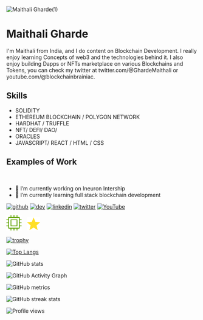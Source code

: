 ![Maithali Gharde(1)](https://user-images.githubusercontent.com/121287753/228525676-d8e90101-4b77-4b58-88fe-dd745ce0291a.jpg)

# Maithali Gharde
I'm Maithali from India, and I do content on Blockchain Development. I really enjoy learning Concepts of web3 and the technologies behind it. I also enjoy building Dapps or NFTs marketplace on various Blockchains and Tokens, you can check my twitter at twitter.com/@GhardeMaithali or youtube.com/@blockchainbrainiac.

## Skills
* SOLIDITY
* ETHEREUM BLOCKCHAIN / POLYGON NETWORK
* HARDHAT / TRUFFLE
*  NFT/ DEFI/ DAO/ 
*  ORACLES
*  JAVASCRIPT/ REACT  / HTML / CSS

## Examples of Work
<img src="" width="256" />

- 🔭 I’m currently working on Ineuron Intership 
- 🌱 I’m currently learning full stack blockchain development 


[<img src='https://cdn.jsdelivr.net/npm/simple-icons@3.0.1/icons/github.svg' alt='github' height='40'>](https://github.com/Maithali)  [<img src='https://cdn.jsdelivr.net/npm/simple-icons@3.0.1/icons/hashnode.svg' alt='dev' height='40'>](https://maithaliblock.hashnode.dev/)  [<img src='https://cdn.jsdelivr.net/npm/simple-icons@3.0.1/icons/linkedin.svg' alt='linkedin' height='40'>](https://www.linkedin.com/in/MaithaliGharde/)  [<img src='https://cdn.jsdelivr.net/npm/simple-icons@3.0.1/icons/twitter.svg' alt='twitter' height='40'>](https://twitter.com/@GhardeMaithali)  [<img src='https://cdn.jsdelivr.net/npm/simple-icons@3.0.1/icons/youtube.svg' alt='YouTube' height='40'>](https://www.youtube.com/channel/@blockchainbrainiac)  

<a href='https://docs.github.com/en/developers'><img src='https://raw.githubusercontent.com/acervenky/animated-github-badges/master/assets/devbadge.gif' width='40' height='40'></a> <a href='https://stars.github.com/'><img src='https://raw.githubusercontent.com/acervenky/animated-github-badges/master/assets/starbadge.gif' width='35' height='35'></a> 

[![trophy](https://github-profile-trophy.vercel.app/?username=Maithali)](https://github.com/ryo-ma/github-profile-trophy)

[![Top Langs](https://github-readme-stats.vercel.app/api/top-langs/?username=Maithali)](https://github.com/anuraghazra/github-readme-stats)

![GitHub stats](https://github-readme-stats.vercel.app/api?username=Maithali&show_icons=true)  

![GitHub Activity Graph](https://activity-graph.herokuapp.com/graph?username=Maithali)  

![GitHub metrics](https://metrics.lecoq.io/Maithali)  

![GitHub streak stats](https://streak-stats.demolab.com/?user=Maithali)  

![Profile views](https://gpvc.arturio.dev/Maithali)  


